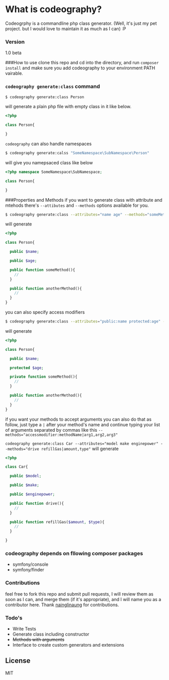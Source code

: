 # What is codeography?

Codeogrphy is a commandline php class generator. (Well, it's just my pet project. but I would love to maintain it as much as I can) :P

### Version
1.0 beta

###How to use
clone this repo and cd into the directory, and run `composer install` and make sure you add codeography to your environment PATH vairable.
### `codeography generate:class` command
```sh
$ codeography generate:class Person
```
will generate a plain php file with empty class in it like below.
```php
<?php 

class Person{

}
```
`codeography` can also handle namespaces
```sh
$ codeography generate:calss "SomeNamespace\SubNamespace\Person"
```
will give you namepsaced class like below
```php
<?php namespace SomeNamespace\SubNamespace;

class Person{

}
```

###Properties and Methods
if you want to generate class with attribute and mtehods there's `--attibutes` and `--methods` options available for you.
```sh
$ codeography generate:class --attributes="name age" --methods="someMethod anotherMethod" Person
```

will generate
```php
<?php 

class Person{

  public $name;

  public $age;

  public function someMethod(){
    //
  }

  public function anotherMethod(){
    //
  }
}
```

you can also specify access modifiers
```sh
$ codeography generate:class --attributes="public:name protected:age" --methods="private:someMethod public:anotherMethod" Person
```
will generate
```php
<?php 

class Person{

  public $name;

  protected $age;

  private function someMethod(){
    //
  }

  public function anotherMethod(){
    //
  }
}
```

if you want your methods to accept arguments you can also do that as follow,
just type a `|` after your method's name and continue typing your list of arguments separated by commas like this 
`--methods="accessmodifier:methodName|arg1,arg2,arg3"`

`codeography generate:class Car --attributes="model make enginepower" --methods="drive refillGas|amount,type"`
will generate 

```php
<?php 

class Car{

  public $model;

  public $make;

  public $enginepower;

  public function drive(){
    //
  }

  public function refillGas($amount, $type){
    //
  }

}
```
### codeography depends on fllowing composer packages
- symfony/console
- symfony/finder

### Contributions
feel free to fork this repo and submit pull requests, I will review them as soon as I can,
and merge them (if it's appropriate), and I will name you as a contributor here.
Thank [nainglinaung](http://github.com/nainglinaung) for contributions.
### Todo's

 - Write Tests
 - Generate class including constructor
 - <del>Methods with arguments</del>
 - Interface to create custom generators and extensions

License
----

MIT